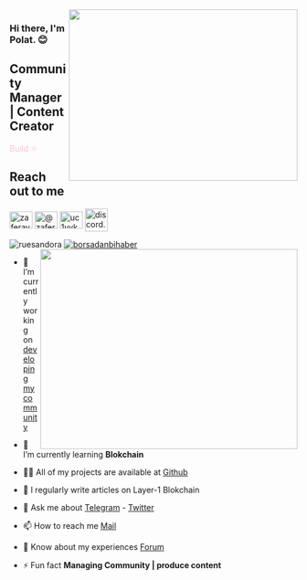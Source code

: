<img src="https://media.giphy.com/media/pOKrXLf9N5g76/giphy.gif" align="right" width="400" height="300">

### Hi there, I'm Polat. :blush:

## Community Manager | Content Creator

<font color="pink">Build :atom_symbol: </font>

## Reach out to me

<a href="https://twitter.com/borsadanbihaber" target="blank"><img align="center" src="https://raw.githubusercontent.com/rahuldkjain/github-profile-readme-generator/master/src/images/icons/Social/twitter.svg" alt="zaferayan" height="30" width="40" /></a>
<a href="https://medium.com/@deliahmey63" target="blank"><img align="center" src="https://raw.githubusercontent.com/rahuldkjain/github-profile-readme-generator/master/src/images/icons/Social/medium.svg" alt="@zaferayan" height="30" width="40" /></a>
<a href="https://www.youtube.com/c/RuesYouTube" target="blank"><img align="center" src="https://raw.githubusercontent.com/rahuldkjain/github-profile-readme-generator/master/src/images/icons/Social/youtube.svg" alt="uc1vykhlufpaoghrwhjikrqg" height="30" width="40" /></a>
<a href="https://discord.gg/discord.gg/ruescommunity" target="blank"><img align="center" src="https://raw.githubusercontent.com/rahuldkjain/github-profile-readme-generator/master/src/images/icons/Social/discord.svg" alt="discord.gg/ruescommunity" height="40" width="40" /></a>
<br />

<p align="left"> <img src="https://komarev.com/ghpvc/?username=ruesandora&label=Profile%20views&color=0e75b6&style=flat" alt="ruesandora" /> <a href="https://twitter.com/borsadanbihaber" target="blank"><img src="https://img.shields.io/twitter/follow/borsadanbihaber?logo=twitter&style=for-the-badge" alt="borsadanbihaber" /></a> 

<img src="https://github-readme-stats.vercel.app/api?username=polat272&show_icons=true&theme=highcontrast" align="right" width="450" height="350" >

- 🔭 I’m currently working on [developing my community](https://discord.gg/ruescommunity)

- 🌱 I’m currently learning **Blokchain**

- 👨‍💻 All of my projects are available at [Github](https://github.com/polat272?tab=repositories)

- 📝 I regularly write articles on Layer-1 Blokchain

- 💬 Ask me about [Telegram](https://t.me/zemheri12) - [Twitter](https://twitter.com/borsadanbihaber)

- 📫 How to reach me [Mail](https://mail.google.com/mail/u/0/#inbox?compose=new)

- 📄 Know about my experiences [Forum](https://forum.rues.info/index.php)

- ⚡ Fun fact **Managing Community | produce content**
